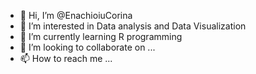- 👋 Hi, I’m @EnachioiuCorina
- 👀 I’m interested in Data analysis and Data Visualization
- 🌱 I’m currently learning R programming
- 💞️ I’m looking to collaborate on ...
- 📫 How to reach me ...

<!---
EnachioiuCorina/EnachioiuCorina is a ✨ special ✨ repository because its `README.md` (this file) appears on your GitHub profile.
You can click the Preview link to take a look at your changes.
--->
